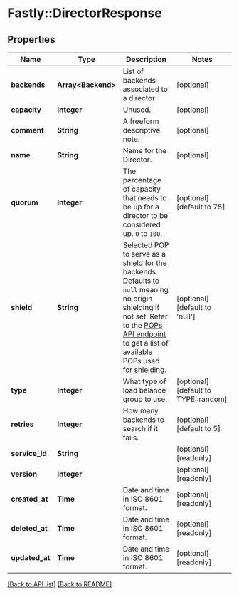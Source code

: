 # Fastly::DirectorResponse

## Properties

| Name | Type | Description | Notes |
| ---- | ---- | ----------- | ----- |
| **backends** | [**Array&lt;Backend&gt;**](Backend.md) | List of backends associated to a director. | [optional] |
| **capacity** | **Integer** | Unused. | [optional] |
| **comment** | **String** | A freeform descriptive note. | [optional] |
| **name** | **String** | Name for the Director. | [optional] |
| **quorum** | **Integer** | The percentage of capacity that needs to be up for a director to be considered up. `0` to `100`. | [optional][default to 75] |
| **shield** | **String** | Selected POP to serve as a shield for the backends. Defaults to `null` meaning no origin shielding if not set. Refer to the [POPs API endpoint](https://www.fastly.com/documentation/reference/api/utils/pops/) to get a list of available POPs used for shielding. | [optional][default to &#39;null&#39;] |
| **type** | **Integer** | What type of load balance group to use. | [optional][default to TYPE::random] |
| **retries** | **Integer** | How many backends to search if it fails. | [optional][default to 5] |
| **service_id** | **String** |  | [optional][readonly] |
| **version** | **Integer** |  | [optional][readonly] |
| **created_at** | **Time** | Date and time in ISO 8601 format. | [optional][readonly] |
| **deleted_at** | **Time** | Date and time in ISO 8601 format. | [optional][readonly] |
| **updated_at** | **Time** | Date and time in ISO 8601 format. | [optional][readonly] |

[[Back to API list]](../../README.md#endpoints) [[Back to README]](../../README.md)

